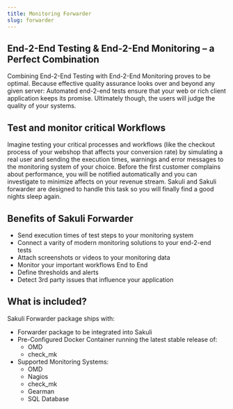 ```yaml
---
title: Monitoring Forwarder
slug: forwarder
---
```


## End-2-End Testing & End-2-End Monitoring – a Perfect Combination

Combining End-2-End Testing with End-2-End Monitoring proves to be optimal. Because effective quality assurance looks over and beyond any given server: Automated end-2-end tests ensure that your web or rich client application keeps its promise. Ultimately though, the users will judge the quality of your systems.

## Test and monitor critical Workflows

Imagine testing your critical processes and workflows (like the checkout process of your webshop that affects your conversion rate) by simulating a real user and sending the execution times, warnings and error messages to the monitoring system of your choice. Before the first customer complains about performance, you will be notified automatically and you can investigate to minimize affects on your revenue stream.
Sakuli and Sakuli forwarder are designed to handle this task so you will finally find a good nights sleep again.

## Benefits of Sakuli Forwarder

- Send execution times of test steps to your monitoring system
- Connect a varity of modern monitoring solutions to your end-2-end tests
- Attach screenshots or videos to your monitoring data
- Monitor your important workflows End to End
- Define thresholds and alerts
- Detect 3rd party issues that influence your application

## What is included?

Sakuli Forwarder package ships with:

- Forwarder package to be integrated into Sakuli
- Pre-Configured Docker Container running the latest stable release of:
  - OMD
  - check_mk
- Supported Monitoring Systems:
  - OMD
  - Nagios
  - check_mk
  - Gearman
  - SQL Database
